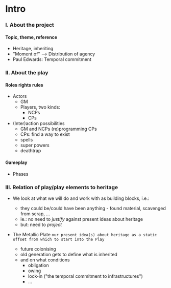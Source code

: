 # Intro

### I. About the project

#### Topic, theme, reference
- Heritage, inheriting
- "Moment of" --> Distribution of agency
- Paul Edwards: Temporal commitment



### II. About the play

#### Roles rights rules
- Actors
  - GM
  - Players, two kinds:
    - NCPs
    - CPs
- (Inter)action possibilities
  - GM and NCPs (re)programming CPs
  - CPs: find a way to exist
  - spells
  - super powers
  - deathtrap

#### Gameplay 
- Phases



### III. Relation of play/play elements to heritage
- We look at what we will do and work with as building blocks, i.e.:
  - they could be/could have been anything - found material, scavenged from scrap, ...
  - ie.: no need to *justify* against present ideas about heritage
  - but: need to *project*

- The Metallic Plate `our present idea(s) about heritage as a static offset from which to start into the Play`
  - future colonising
  - old generation gets to define what is inherited
  - and on what conditions
    - obligation
    - owing
    - lock-in ("the temporal commitment to infrastructures")
    - ...



